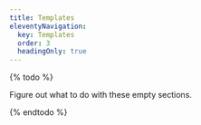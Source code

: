 ```yaml
---
title: Templates
eleventyNavigation:
  key: Templates
  order: 3
  headingOnly: true
---
```


{% todo %}

Figure out what to do with these empty sections.

{% endtodo %}
